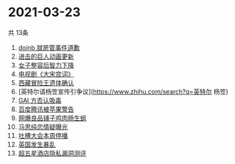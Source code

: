 # 2021-03-23
  共 13条

  <!-- BEGIN -->
  <!-- 最后更新时间:Tue Mar 23 2021 04:12:09 GMT+0000 (Coordinated Universal Time) -->
  1. [doinb 就房管事件道歉](https://www.zhihu.com/search?q=doinb)
1. [进击的巨人动画更新](https://www.zhihu.com/search?q=进击的巨人)
1. [女子整容后智力下降](https://www.zhihu.com/search?q=整容)
1. [电视剧《大宋宫词》](https://www.zhihu.com/search?q=大宋宫词)
1. [西藏冒险王遗体确认](https://www.zhihu.com/search?q=西藏冒险王)
1. [英特尔请杨笠宣传引争议](https://www.zhihu.com/search?q=英特尔 杨笠)
1. [GAI 方否认吸毒](https://www.zhihu.com/search?q=GAI)
1. [百度腾讯被苹果警告](https://www.zhihu.com/search?q=苹果)
1. [网爆良品铺子鸡肉肠生蛆](https://www.zhihu.com/search?q=良品铺子)
1. [马思纯恋情疑曝光](https://www.zhihu.com/search?q=马思纯)
1. [吐槽大会本周停播](https://www.zhihu.com/search?q=吐槽大会停播)
1. [英国发生暴乱](https://www.zhihu.com/search?q=英国暴乱)
1. [超五星酒店隐私漏洞测评](https://www.zhihu.com/search?q=酒店)
  <!-- END -->
  